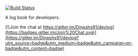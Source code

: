 [![Build Status](https://travis-ci.org/Dineshs91/devlog.svg?branch=master)](https://travis-ci.org/Dineshs91/devlog)

A log book for developers.

[![Join the chat at https://gitter.im/Dineshs91/devlog](https://badges.gitter.im/Join%20Chat.svg)](https://gitter.im/Dineshs91/devlog?utm_source=badge&utm_medium=badge&utm_campaign=pr-badge&utm_content=badge)